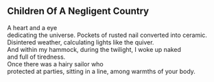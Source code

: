Children Of A Negligent Country
-------------------------------
A heart and a eye  
dedicating the universe. Pockets of rusted nail converted into ceramic.  
Disintered weather, calculating lights like the quiver.  
And within my hammock, during the twilight, I woke up naked  
and full of tiredness.  
Once there was a hairy sailor who  
protected at parties, sitting in a line, among warmths of your body.  
